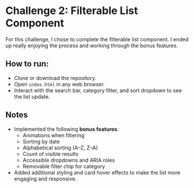 # Challenge 2: Filterable List Component

For this challenge, I chose to complete the filterable list component. I ended up really enjoying the process and working through the bonus features.

## How to run:

- Clone or download the repository.
- Open `index.html` in any web browser.
- Interact with the search bar, category filter, and sort dropdown to see the list update.

## Notes

- Implemented the following **bonus features**:
  - Animations when filtering
  - Sorting by date
  - Alphabetical sorting (A–Z, Z–A)
  - Count of visible results
  - Accessible dropdowns and ARIA roles
  - Removable filter chip for category
- Added additional styling and card hover effects to make the list more engaging and responsive.
